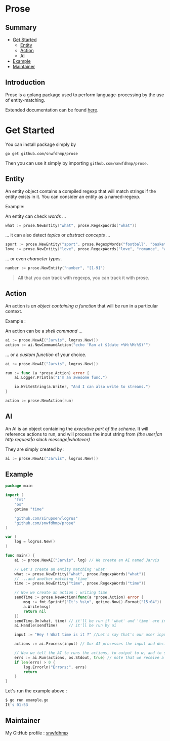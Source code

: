 # Prose

## Summary

- [Get Started](#get-started)
	- [Entity](#entity)
	- [Action](#action)
	- [AI](#ai)
- [Example](#example)
- [Maintainer](#example)

## Introduction

Prose is a golang package used to perform language-processing by the use of entity-matching.

Extended documentation can be found [here](https://godoc.com/github.com/snwfdhmp/prose).

# Get Started

You can install package simply by

```
go get github.com/snwfdhmp/prose
```

Then you can use it simply by importing `github.com/snwfdhmp/prose`.

## Entity

An entity object contains a compiled regexp that will match strings if the entity exists in it.
You can consider an entity as a named-regexp.

Example:

An entity can check *words* ...

```go
what := prose.NewEntity("what", prose.RegexpWords("what"))
```

... it can also detect *topics* or *abstract concepts* ...
```go
sport := prose.NewEntity("sport", prose.RegexpWords("football", "basketball", "hockey"))
love := prose.NewEntity("love", prose.RegexpWords("love", "romance", "wife"))
```

... or even *character types*.
```go
number := prose.NewEntity("number", "[1-9]")
```

> All that you can track with regexps, you can track it with prose.

## Action

An action is _an object containing a function_ that will be run in a particular context.

Example :

An action can be a *shell command* ...

```go
ai := prose.NewAI("Jarvis", logrus.New())
action := ai.NewCommandAction("echo 'Ran at $(date +%H:%M:%S)'")
```

... or a *custom function* of your choice.

```go
ai := prose.NewAI("Jarvis", logrus.New())

run := func (a *prose.Action) error {
	ai.Logger.Println("I'm an awesome func.")

	io.WriteString(a.Writer, "And I can also write to streams.")
}

action := prose.NewAction(run)
```

## AI

An AI is an object containing the *executive part of the scheme*.
It will reference actions to run, and will process the input string from _(the user|an http request|a slack message|whatever)_

They are simply created by :

```go
ai := prose.NewAI("Jarvis", logrus.New())
```

## Example

```go
package main

import (
	"fmt"
	"os"
	gotime "time"

	"github.com/sirupsen/logrus"
	"github.com/snwfdhmp/prose"
)

var (
	log = logrus.New()
)

func main() {
	ai := prose.NewAI("Jarvis", log) // We create an AI named Jarvis

	// Let's create an entity matching 'what'
	what := prose.NewEntity("what", prose.RegexpWords("what"))
	// ...and another matching 'time'
	time := prose.NewEntity("time", prose.RegexpWords("time"))

	// Now we create an action : writing time
	sendTime := prose.NewAction(func(a *prose.Action) error {
		msg := fmt.Sprintf("It's %s\n", gotime.Now().Format("15:04"))
		a.Write(msg)
		return nil
	})
	sendTime.On(what, time) // it'll be run if 'what' and 'time' are in the tested strign
	ai.Handle(sendTime)     // it'll be run by ai

	input := "Hey ! What time is it ?" //Let's say that's our user input

	actions := ai.Process(input) // Our AI processes the input and decide which actions to run

	// Now we tell the AI to runs the actions, to output to w, and to stop at first error
	errs := ai.Run(actions, os.Stdout, true) // note that we receive a slice of errors
	if len(errs) > 0 {
		log.Errorln("Errors:", errs)
		return
	}
}
```

Let's run the example above :

```sh
$ go run example.go
It's 01:53
```

## Maintainer

My GitHub profile : [snwfdhmp](https://github.com/snwfdhmp)